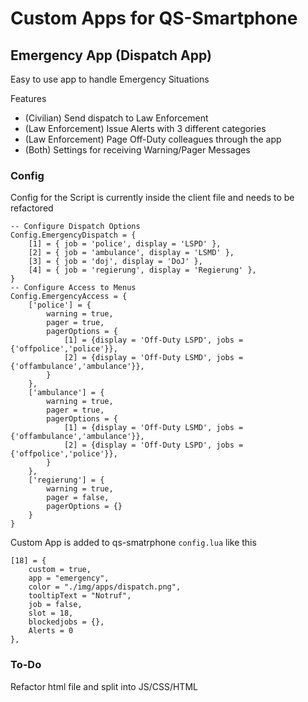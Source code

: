 # Custom Apps for QS-Smartphone

## Emergency App (Dispatch App)
Easy to use app to handle Emergency Situations

Features
- (Civilian) Send dispatch to Law Enforcement
- (Law Enforcement) Issue Alerts with 3 different categories
- (Law Enforcement) Page Off-Duty colleagues through the app
- (Both) Settings for receiving Warning/Pager Messages

### Config
Config for the Script is currently inside the client file and needs to be refactored

```
-- Configure Dispatch Options
Config.EmergencyDispatch = {
    [1] = { job = 'police', display = 'LSPD' },
    [2] = { job = 'ambulance', display = 'LSMD' },
    [3] = { job = 'doj', display = 'DoJ' },
    [4] = { job = 'regierung', display = 'Regierung' },
}
-- Configure Access to Menus
Config.EmergencyAccess = {
    ['police'] = {
        warning = true,
        pager = true,
        pagerOptions = {
            [1] = {display = 'Off-Duty LSPD', jobs = {'offpolice','police'}},
            [2] = {display = 'Off-Duty LSMD', jobs = {'offambulance','ambulance'}},
        }
    },
    ['ambulance'] = {
        warning = true,
        pager = true,
        pagerOptions = {
            [1] = {display = 'Off-Duty LSMD', jobs = {'offambulance','ambulance'}},
            [2] = {display = 'Off-Duty LSPD', jobs = {'offpolice','police'}},
        }
    },
    ['regierung'] = {
        warning = true,
        pager = false,
        pagerOptions = {}
    }
}
```

Custom App is added to qs-smatrphone `config.lua` like this
```
[18] = {
	custom = true,
	app = "emergency",
	color = "./img/apps/dispatch.png",
	tooltipText = "Notruf",
	job = false,
	slot = 18,
	blockedjobs = {},
	Alerts = 0
},
```

### To-Do

Refactor html file and split into JS/CSS/HTML